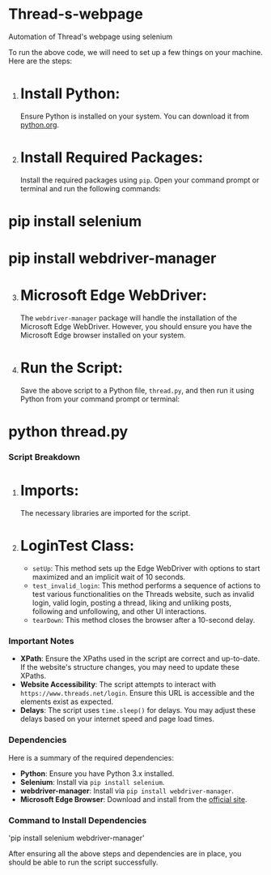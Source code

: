 # Thread-s-webpage
Automation of Thread's webpage using selenium 

To run the above code, we will need to set up a few things on your machine. Here are the steps:

1. # Install Python:
   Ensure Python is installed on your system. You can download it from [python.org](https://www.python.org/downloads/).

2. # Install Required Packages:
   Install the required packages using `pip`. Open your command prompt or terminal and run the following commands:

   
  # pip install selenium
  # pip install webdriver-manager
   

3. # Microsoft Edge WebDriver:
   The `webdriver-manager` package will handle the installation of the Microsoft Edge WebDriver. However, you should ensure you have the Microsoft Edge browser installed on your system.

4. # Run the Script:
   Save the above script to a Python file, `thread.py`, and then run it using Python from your command prompt or terminal:

   
  # python thread.py
  

### Script Breakdown

1. # Imports:
   The necessary libraries are imported for the script.

2. # LoginTest Class:
   - `setUp`: This method sets up the Edge WebDriver with options to start maximized and an implicit wait of 10 seconds.
   - `test_invalid_login`: This method performs a sequence of actions to test various functionalities on the Threads website, such as invalid login, valid login, posting a thread, liking and unliking posts, following and unfollowing, and other UI interactions.
   - `tearDown`: This method closes the browser after a 10-second delay.

### Important Notes

- **XPath**: Ensure the XPaths used in the script are correct and up-to-date. If the website's structure changes, you may need to update these XPaths.
- **Website Accessibility**: The script attempts to interact with `https://www.threads.net/login`. Ensure this URL is accessible and the elements exist as expected.
- **Delays**: The script uses `time.sleep()` for delays. You may adjust these delays based on your internet speed and page load times.

### Dependencies

Here is a summary of the required dependencies:

- **Python**: Ensure you have Python 3.x installed.
- **Selenium**: Install via `pip install selenium`.
- **webdriver-manager**: Install via `pip install webdriver-manager`.
- **Microsoft Edge Browser**: Download and install from the [official site](https://www.microsoft.com/en-us/edge).

### Command to Install Dependencies

'pip install selenium webdriver-manager'


After ensuring all the above steps and dependencies are in place, you should be able to run the script successfully.
